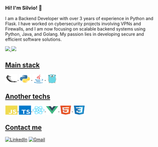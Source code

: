 ### Hi! I'm Silvio! 👋

I am a Backend Developer with over 3 years of experience in Python and Flask. I have worked on cybersecurity projects involving VPNs and Firewalls, and I am now focusing on scalable backend systems using Python, Java, and Golang. My passion lies in developing secure and efficient software solutions.


<div>
  <a href="https://github.com/silviorneto">
  <img height="200em" src="https://github-readme-stats.vercel.app/api?username=silviorneto&show_icons=true&theme=dark&include_all_commits=true&count_private=true"/>
  <img height="200em" src="https://github-readme-stats.vercel.app/api/top-langs/?username=silviorneto&layout=compact&langs_count=10&theme=dark"/>
</div>

## Main stack
<div style="display: inline_block">
  <img align="center" height="30" width="40" src="https://raw.githubusercontent.com/devicons/devicon/master/icons/flask/flask-plain.svg" alt="Flask">
  <img align="center" height="30" width="40" src="https://raw.githubusercontent.com/devicons/devicon/master/icons/python/python-original.svg" alt="Python">
  <img align="center" height="30" width="40" src="https://raw.githubusercontent.com/devicons/devicon/master/icons/java/java-original.svg" alt="Java 11">
  <img align="center" height="30" width="40" src="https://raw.githubusercontent.com/devicons/devicon/master/icons/go/go-original.svg" alt="Golang">
</div>

## Another techs
<div style="display: inline_block">
  <img align="center" height="30" width="40" src="https://raw.githubusercontent.com/devicons/devicon/master/icons/javascript/javascript-plain.svg" alt="Javascript">
  <img align="center" height="30" width="40" src="https://raw.githubusercontent.com/devicons/devicon/master/icons/typescript/typescript-plain.svg" alt="Typescript">
  <img align="center" height="30" width="40" src="https://raw.githubusercontent.com/devicons/devicon/master/icons/react/react-original.svg" alt="React">
  <img align="center" height="30" width="40" src="https://raw.githubusercontent.com/devicons/devicon/master/icons/vuejs/vuejs-original.svg" alt="Vue">
  <img align="center" height="30" width="40" src="https://raw.githubusercontent.com/devicons/devicon/master/icons/html5/html5-original.svg" alt="HTML5">
  <img align="center" height="30" width="40" src="https://raw.githubusercontent.com/devicons/devicon/master/icons/css3/css3-original.svg" alt="CSS3">
</div>                                                     
  
## Contact me
[![LinkedIn](https://img.shields.io/badge/LinkedIn-0077B5?style=for-the-badge&logo=linkedin&logoColor=white
)](https://www.linkedin.com/in/silvioromanoneto/)
[![Gmail](https://img.shields.io/badge/Gmail-D14836?style=for-the-badge&logo=gmail&logoColor=white
)](mailto:silvioromano.dev@gmail.com)
